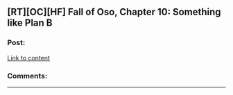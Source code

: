 ## [RT][OC][HF] Fall of Oso, Chapter 10: Something like Plan B

### Post:

[Link to content](http://talesfromaeria.tumblr.com/post/127344123412/fall-of-oso)

### Comments:

---

